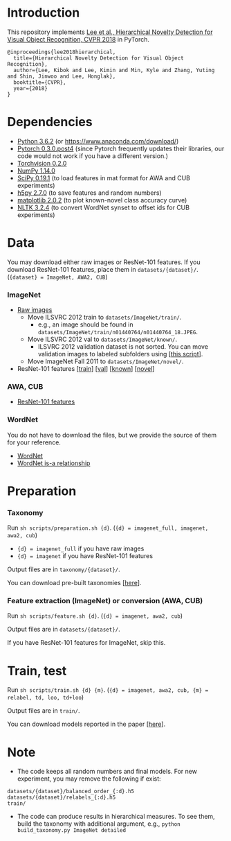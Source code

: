 # Introduction
This repository implements [Lee et al., Hierarchical Novelty Detection for Visual Object Recognition, CVPR 2018](https://arxiv.org/abs/1804.00722) in PyTorch.
```
@inproceedings{lee2018hierarchical,
  title={Hierarchical Novelty Detection for Visual Object Recognition},
  author={Lee, Kibok and Lee, Kimin and Min, Kyle and Zhang, Yuting and Shin, Jinwoo and Lee, Honglak},
  booktitle={CVPR},
  year={2018}
}
```

# Dependencies
- [Python 3.6.2](https://www.python.org/downloads/) (or https://www.anaconda.com/download/)
- [Pytorch 0.3.0.post4](https://pytorch.org/) (since Pytorch frequently updates their libraries, our code would not work if you have a different version.)
- [Torchvision 0.2.0](https://github.com/pytorch/vision)
- [NumPy 1.14.0](https://pypi.org/project/numpy)
- [SciPy 0.19.1](https://pypi.org/project/scipy) (to load features in mat format for AWA and CUB experiments)
- [h5py 2.7.0](https://pypi.org/project/h5py/) (to save features and random numbers)
- [matplotlib 2.0.2](https://pypi.org/project/matplotlib/) (to plot known-novel class accuracy curve)
- [NLTK 3.2.4](https://pypi.org/project/nltk/) (to convert WordNet synset to offset ids for CUB experiments)

# Data
You may download either raw images or ResNet-101 features. If you download ResNet-101 features, place them in `datasets/{dataset}/`. (`{dataset} = ImageNet, AWA2, CUB`)

### ImageNet
- [Raw images](http://image-net.org/download)
  - Move ILSVRC 2012 train to `datasets/ImageNet/train/`.
    - e.g., an image should be found in `datasets/ImageNet/train/n01440764/n01440764_18.JPEG`.
  - Move ILSVRC 2012 val to `datasets/ImageNet/known/`.
    - ILSVRC 2012 validation dataset is not sorted. You can move validation images to labeled subfolders using [[this script](https://raw.githubusercontent.com/soumith/imagenetloader.torch/master/valprep.sh)].
  - Move ImageNet Fall 2011 to `datasets/ImageNet/novel/`.
- ResNet-101 features [[train](https://drive.google.com/uc?export=download&id=1sFrzU_2W8aZUKgnzxI4lAVHqDupIN9Lv)] [[val](https://drive.google.com/uc?export=download&id=1r6--AVTY2_Na3CF9vfzaXQ5MSu-aYG8l)] [[known](https://drive.google.com/uc?export=download&id=1GXdD9eOIse6YPGWFY7LFCKB6uj12Ob99)] [[novel](https://drive.google.com/uc?export=download&id=17F34X0r_wOfvbcNHWzs1JGtLCkcyFmCU)]

### AWA, CUB
- [ResNet-101 features](http://datasets.d2.mpi-inf.mpg.de/xian/xlsa17.zip)

### WordNet
You do not have to download the files, but we provide the source of them for your reference.
- [WordNet](http://www.image-net.org/archive/wordnet.txt)
- [WordNet is-a relationship](http://www.image-net.org/archive/wordnet.is_a.txt)

# Preparation

### Taxonomy
Run `sh scripts/preparation.sh {d}`. (`{d} = imagenet_full, imagenet, awa2, cub`)
- `{d} = imagenet_full` if you have raw images
- `{d} = imagenet` if you have ResNet-101 features

Output files are in `taxonomy/{dataset}/`.

You can download pre-built taxonomies [[here](https://drive.google.com/uc?export=download&id=1p_-Yq3hd9ITrAveafj3sC00VCN3VJlE1)].

### Feature extraction (ImageNet) or conversion (AWA, CUB)
Run `sh scripts/feature.sh {d}`. (`{d} = imagenet, awa2, cub`)

Output files are in `datasets/{dataset}/`.

If you have ResNet-101 features for ImageNet, skip this.

# Train, test
Run `sh scripts/train.sh {d} {m}`. (`{d} = imagenet, awa2, cub, {m} = relabel, td, loo, td+loo`)

Output files are in `train/`.

You can download models reported in the paper [[here](https://drive.google.com/uc?export=download&id=1y1CZAJZiVabFaTiim8sr89j_KqDs3bFv)].

# Note
- The code keeps all random numbers and final models. For new experiment, you may remove the following if exist:
```
datasets/{dataset}/balanced_order_{:d}.h5
datasets/{dataset}/relabels_{:d}.h5
train/
```
- The code can produce results in hierarchical measures. To see them, build the taxonomy with additional argument, e.g., `python build_taxonomy.py ImageNet detailed`
